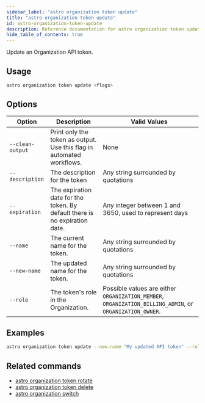 ```yaml
---
sidebar_label: "astro organization token update"
title: "astro organization token update"
id: astro-organization-token-update
description: Reference documentation for astro organization token update.
hide_table_of_contents: true
---
```


Update an Organization API token.

## Usage

```sh
astro organization token update <flags>
```

## Options

| Option            | Description                                                                                                                             | Valid Values  |
| ----------------- | --------------------------------------------------------------------------------------------------------------------------------------- | ------------- |
| `--clean-output`   | Print only the token as output. Use this flag in automated workflows.                                                                                                      | None   |
| `--description` | The description for the token | Any string surrounded by quotations |
| `--expiration` | The expiration date for the token. By default there is no expiration date. | Any integer between 1 and 3650, used to represent days |
| `--name` | The current name for the token. | Any string surrounded by quotations |
| `--new-name` | The updated name for the token. | Any string surrounded by quotations |
| `--role`         | The token's role in the Organization.                                      | Possible values are either `ORGANIZATION_MEMBER`, `ORGANIZATION_BILLING_ADMIN`, or `ORGANIZATION_OWNER`. |

## Examples

```sh
astro organization token update --new-name "My updated API token" --role ORGANIZATION_MEMBER
```

## Related commands

- [astro organization token rotate](cli/astro-organization-token-rotate.md)
- [astro organization token delete](cli/astro-organization-token-delete.md)
- [astro organization switch](cli/astro-organization-switch.md)